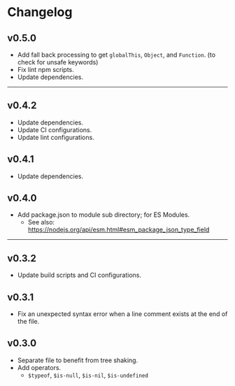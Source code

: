 # Changelog


## v0.5.0

* Add fall back processing to get `globalThis`, `Object`, and `Function`. (to check for unsafe keywords)
* Fix lint npm scripts.
* Update dependencies.


---


## v0.4.2

* Update dependencies.
* Update CI configurations.
* Update lint configurations.


## v0.4.1

* Update dependencies.


## v0.4.0

* Add package.json to module sub directory; for ES Modules.
    * See also: https://nodejs.org/api/esm.html#esm_package_json_type_field


---


## v0.3.2

* Update build scripts and CI configurations.


## v0.3.1

* Fix an unexpected syntax error when a line comment exists at the end of the file.


## v0.3.0

* Separate file to benefit from tree shaking.
* Add operators.
    * `$typeof`, `$is-null`, `$is-nil`, `$is-undefined`

